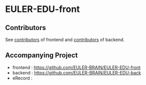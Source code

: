 # EULER-EDU-front

## Contributors
See [contributors](https://github.com/EULER-BRAIN/EULER-EDU-front/graphs/contributors) of frontend and [contributors](https://github.com/EULER-BRAIN/EULER-EDU-back/graphs/contributors) of backend.

## Accompanying Project
 - frontend : https://github.com/EULER-BRAIN/EULER-EDU-front
 - backend : https://github.com/EULER-BRAIN/EULER-EDU-back
 - eRecord : 
